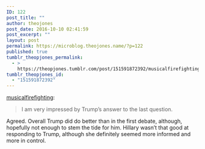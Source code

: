 ```yaml
---
ID: 122
post_title: ""
author: theojones
post_date: 2016-10-10 02:41:59
post_excerpt: ""
layout: post
permalink: https://microblog.theojones.name/?p=122
published: true
tumblr_theopjones_permalink:
  - >
    https://theopjones.tumblr.com/post/151591872392/musicalfirefighting-i-am-very-impressed-by
tumblr_theopjones_id:
  - "151591872392"
---
```

<p><a class="tumblr_blog" href="http://musicalfirefighting.tumblr.com/post/151591717899">musicalfirefighting</a>:</p>
<blockquote>
<p>I am very impressed by Trump’s answer to the last question.</p>
</blockquote>

<p>Agreed. Overall Trump did do better than in the first debate, although, hopefully not enough to stem the tide for him. Hillary wasn’t that good at responding to Trump, although she definitely seemed more informed and more in control. </p>